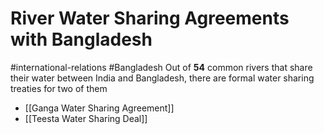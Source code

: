 # River Water Sharing Agreements with Bangladesh
#international-relations #Bangladesh 
Out of **54** common rivers that share their water between India and Bangladesh, there are formal water sharing treaties for two of them
- [[Ganga Water Sharing Agreement]]
- [[Teesta Water Sharing Deal]]